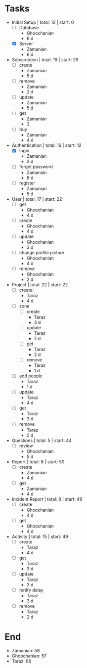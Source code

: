 Tasks
=
- Initial Setup | total: 12 | start: 0 
	- [ ] Database
		- Ghoochanian
		- 6 d
	- [x] Server
		- Zamanian
		- 6 d
- Subscription | total: 19  | start: 29
	- [ ] create
		 - Zamanian
		 - 5 d
	- [ ] remove
		 - Zamanian
		 - 2 d
	- [ ] update
		 - Zamanian
		 - 5 d
	- [ ] get
		- Zamanian
		 - 3 
	- [ ] buy
		- Zamanian
		 - 4 d
- Authentication | total: 16 | start: 12
	 - [x] login
		 - Zamanian
		 - 3 d
	- [ ] forget password
		- Zamanian
		- 8 d
	- [ ] register
		- Zamanian
		- 5 d
- User | total: 17 | start: 22
	- [ ] get
		- Ghoochanian
		- 4 d
	- [ ] create
		- Ghoochanian
		- 4 d
	- [ ] update
		- Ghoochanian
		- 3 d
	- [ ] change profile picture
		- Ghoochanian
		- 4 d
	- [ ] remove
		- Ghoochanian
		- 2 d
- Project | total: 22 | start: 22
	- [ ] create:
		- Taraz
		- 4 d
	- [ ] zone
		- [ ] create
			- Taraz
			- 3 d
		- [ ] update
			- Taraz
			- 2 d
		- [ ] get
			- Taraz
			- 2 d
		- [ ] remove
			- Taraz
			- 1 d
	- [ ] add people
		- Taraz
		- 1 d
	- [ ] update
		- Taraz
		-  4 d
	- [ ] get
		- Taraz
		- 3 d
	- [ ] remove
		- Taraz
		- 2 d

- Questions | total: 5 | start: 44
	- [ ] review
		- Ghoochanian
		- 5 d
- Report | total: 8 | start: 50
	- [ ] create
		- Zamanian
		- 4 d
	- [ ] get
		- Zamanian
		- 4 d
- Incident Report | total: 8  | start: 49
	- [ ] create
		- Ghoochanian
		- 4 d
	- [ ] get
		- Ghoochanian
		- 4 d
- Activity | total: 15 | start: 49
	- [ ] create
		- Taraz
		- 4 d
	- [ ] get
		- Taraz
		- 3 d
	- [ ] update
		- Taraz
		- 3 d
	- [ ] notify delay
		- Taraz
		- 3 d
	- [ ] remove
		- Taraz
		- 2 d

End
===
+ Zamanian: 58
+ Ghoochanian: 57
+ Taraz: 66

